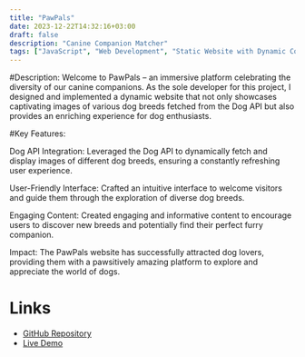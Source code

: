 ```yaml
---
title: "PawPals"
date: 2023-12-22T14:32:16+03:00
draft: false
description: "Canine Companion Matcher"
tags: ["JavaScript", "Web Development", "Static Website with Dynamic Content"]
---
```


#Description:
Welcome to PawPals – an immersive platform celebrating the diversity of our canine companions. As the sole developer for this project, I designed and implemented a dynamic website that not only showcases captivating images of various dog breeds fetched from the Dog API but also provides an enriching experience for dog enthusiasts.

#Key Features:

Dog API Integration: Leveraged the Dog API to dynamically fetch and display images of different dog breeds, ensuring a constantly refreshing user experience.

User-Friendly Interface: Crafted an intuitive interface to welcome visitors and guide them through the exploration of diverse dog breeds.

Engaging Content: Created engaging and informative content to encourage users to discover new breeds and potentially find their perfect furry companion.

Impact:
The PawPals website has successfully attracted dog lovers, providing them with a pawsitively amazing platform to explore and appreciate the world of dogs.

# Links

- [GitHub Repository](https://github.com/Kallias254/pawsome-pals/tree/master)
- [Live Demo](https://kallias254.github.io/pawsome-pals/#)
